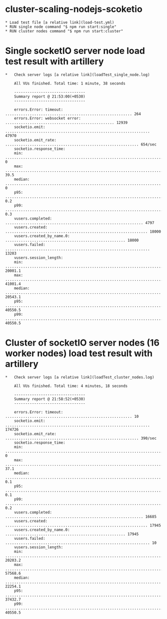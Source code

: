 # cluster-scaling-nodejs-scoketio

    * Load test file [a relative link](load-test.yml)
    * RUN single node command "$ npm run start:single"
    * RUN cluster nodes command "$ npm run start:cluster"

# Single socketIO server node load test result with artillery

    *   Check server logs [a relative link](loadTest_single_node.log)
            
        All VUs finished. Total time: 1 minute, 38 seconds

        --------------------------------
        Summary report @ 21:53:00(+0530)
        --------------------------------

        errors.Error: timeout: ......................................................... 264
        errors.Error: websocket error: ................................................. 12939
        socketio.emit: ................................................................. 47970
        socketio.emit_rate: ............................................................ 654/sec
        socketio.response_time:
        min: ......................................................................... 0
        max: ......................................................................... 39.5
        median: ...................................................................... 0
        p95: ......................................................................... 0.2
        p99: ......................................................................... 0.3
        vusers.completed: .............................................................. 4797
        vusers.created: ................................................................ 18000
        vusers.created_by_name.0: ...................................................... 18000
        vusers.failed: ................................................................. 13203
        vusers.session_length:
        min: ......................................................................... 20001.1
        max: ......................................................................... 41001.4
        median: ...................................................................... 20543.1
        p95: ......................................................................... 40550.5
        p99: ......................................................................... 40550.5


# Cluster of socketIO server nodes (16 worker nodes) load test result with artillery

    *   Check server logs [a relative link](loadTest_cluster_nodes.log)

        All VUs finished. Total time: 4 minutes, 18 seconds

        --------------------------------
        Summary report @ 21:58:52(+0530)
        --------------------------------

        errors.Error: timeout: ......................................................... 10
        socketio.emit: ................................................................. 174726
        socketio.emit_rate: ............................................................ 390/sec
        socketio.response_time:
        min: ......................................................................... 0
        max: ......................................................................... 37.1
        median: ...................................................................... 0.1
        p95: ......................................................................... 0.1
        p99: ......................................................................... 0.2
        vusers.completed: .............................................................. 16685
        vusers.created: ................................................................ 17945
        vusers.created_by_name.0: ...................................................... 17945
        vusers.failed: ................................................................. 10
        vusers.session_length:
        min: ......................................................................... 20203.2
        max: ......................................................................... 57568.6
        median: ...................................................................... 22254.1
        p95: ......................................................................... 37432.7
        p99: ......................................................................... 40550.5